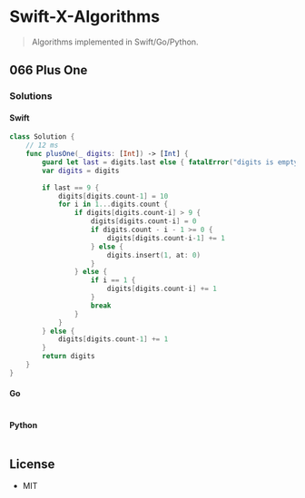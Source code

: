 # Swift-X-Algorithms

> Algorithms implemented in Swift/Go/Python.

## 066 Plus One

### Solutions

#### Swift

```Swift
class Solution {
    // 12 ms
    func plusOne(_ digits: [Int]) -> [Int] {
        guard let last = digits.last else { fatalError("digits is empty.") }
        var digits = digits
        
        if last == 9 {
            digits[digits.count-1] = 10
            for i in 1...digits.count {
                if digits[digits.count-i] > 9 {
                    digits[digits.count-i] = 0
                    if digits.count - i - 1 >= 0 {
                        digits[digits.count-i-1] += 1
                    } else {
                        digits.insert(1, at: 0)
                    }
                } else {
                    if i == 1 {
                        digits[digits.count-i] += 1
                    }
                    break
                }
            }
        } else {
            digits[digits.count-1] += 1
        }
        return digits
    }
}

```

#### Go

```go
```

#### Python

```python
```

## License

- MIT
